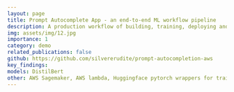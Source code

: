 ```yaml
---
layout: page
title: Prompt Autocomplete App - an end-to-end ML workflow pipeline
description: A production workflow of building, training, deploying and scaling a transformer-based model for auto-completion of prompts for text-to-image use case.  
img: assets/img/12.jpg
importance: 1
category: demo
related_publications: false
github: https://github.com/silvererudite/prompt-autocompletion-aws
key_findings:
models: DistilBert
other: AWS Sagemaker, AWS lambda, Huggingface pytorch wrappers for training and deploying models, AWS Api Gateway
---
```


